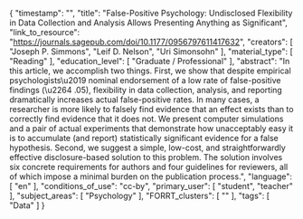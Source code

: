 {
    "timestamp": "",
    "title": "False-Positive Psychology: Undisclosed Flexibility in Data Collection and Analysis Allows Presenting Anything as Significant",
    "link_to_resource": "https://journals.sagepub.com/doi/10.1177/0956797611417632",
    "creators": [
        "Joseph P. Simmons",
        "Leif D. Nelson",
        "Uri Simonsohn"
    ],
    "material_type": [
        "Reading"
    ],
    "education_level": [
        "Graduate / Professional"
    ],
    "abstract": "In this article, we accomplish two things. First, we show that despite empirical psychologists\u2019 nominal endorsement of a low rate of false-positive findings (\u2264 .05), flexibility in data collection, analysis, and reporting dramatically increases actual false-positive rates. In many cases, a researcher is more likely to falsely find evidence that an effect exists than to correctly find evidence that it does not. We present computer simulations and a pair of actual experiments that demonstrate how unacceptably easy it is to accumulate (and report) statistically significant evidence for a false hypothesis. Second, we suggest a simple, low-cost, and straightforwardly effective disclosure-based solution to this problem. The solution involves six concrete requirements for authors and four guidelines for reviewers, all of which impose a minimal burden on the publication process.",
    "language": [
        "en"
    ],
    "conditions_of_use": "cc-by",
    "primary_user": [
        "student",
        "teacher"
    ],
    "subject_areas": [
        "Psychology"
    ],
    "FORRT_clusters": [
        ""
    ],
    "tags": [
        "Data"
    ]
}